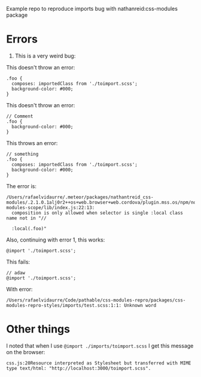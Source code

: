 Example repo to reproduce imports bug with nathanreid:css-modules package

# Errors

1. This is a very weird bug:

This doesn't throw an error:
```
.foo {
  composes: importedClass from './toimport.scss';
  background-color: #000;
}

```

This doesn't throw an error:
```
// Comment
.foo {
  background-color: #000;
}

```

This throws an error:
```
// something
.foo {
  composes: importedClass from './toimport.scss';
  background-color: #000;
}

```

 The error is:
 ```
 /Users/rafaelvidaurre/.meteor/packages/nathantreid_css-modules/.2.1.0.1alj0r2++os+web.browser+web.cordova/plugin.mss.os/npm/node_modules/meteor/mss/node_modules/postcss-modules-scope/lib/index.js:22:13:
   composition is only allowed when selector is single :local class name not in "//

   :local(.foo)"
```


Also, continuing with error 1, this works:
```
@import './toimport.scss';
```

This fails:
```
// adaw
@import './toimport.scss';
```

With error:
```
/Users/rafaelvidaurre/Code/pathable/css-modules-repro/packages/css-modules-repro-styles/imports/test.scss:1:1: Unknown word
```

# Other things
I noted that when I use `@import ./imports/toimport.scss` I get this message on the browser:

```
css.js:20Resource interpreted as Stylesheet but transferred with MIME type text/html: "http://localhost:3000/toimport.scss".
```

